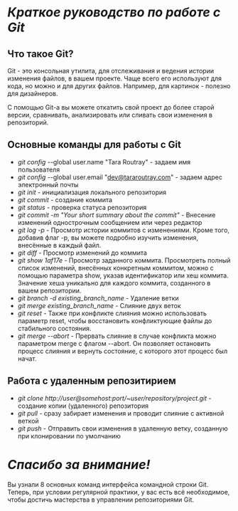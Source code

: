  # __*Краткое руководство по работе с Git*__
 ## Что такое Git?
 Git - это консольная утилита, для отслеживания и ведения истории изменения файлов, в вашем проекте. Чаще всего его используют для кода, но можно и для других файлов. Например, для картинок - полезно для дизайнеров.

С помощью Git-a вы можете откатить свой проект до более старой версии, сравнивать, анализировать или сливать свои изменения в репозиторий.
 ## Основные команды для работы с Git
 * _git config_ --global user.name "Tara Routray" - задаем имя пользователя
 * _git config_ --global user.email "dev@tararoutray.com" - задаем адрес электронный почты 
 * _git init_ - инициализация локального репозитория
 * _git commit_ - создание коммита  
 * _git status_ - проверка статуса репозитория
 * _git commit -m "Your short summary about the commit"_ - Внесение изменений однострочным сообщением или через редактор
 * _git log -p_ - Просмотр истории коммитов с изменениями. Кроме того, добавив флаг -p, вы можете подробно изучить изменения, внесённые в каждый файл.
 * _git diff_ - Просмотр изменений до коммита
 * _git show 1af17e_ - Просмотр заданного коммита. Просмотреть полный список изменений, внесённых конкретным коммитом, можно с помощью параметра show, указав идентификатор или хеш коммита. Значение хеша уникально для каждого коммита, созданного в вашем репозитории.
 * _git branch -d existing_branch_name_ - Удаление ветки
 * _git merge existing_branch_name_ - Слияние двух веток
 * _git reset_ - Также при конфликте слияния можно использовать параметр reset, чтобы восстановить конфликтующие файлы до стабильного состояния.
 * _git merge --abort_ - Прервать слияние в случае конфликта можно параметром merge с флагом --abort. Он позволяет остановить процесс слияния и вернуть состояние, с которого этот процесс был начат.

 ## Работа с удаленным репозитирием
 * _git clone http://user@somehost:port/~user/repository/project.git_ - создание копии (удаленного) репозитория
 * _git pull_ - сразу забирает изменения и проводит слияние с активной веткой
 * _git push_ - Отправить свои изменения в удаленную ветку, созданную при клонировании по умолчанию
 
 # __*Спасибо за внимание!*__
 Вы узнали 8 основных команд интерфейса командной строки Git. Теперь, при условии регулярной практики, у вас есть всё необходимое, чтобы достичь мастерства в управлении репозиториями Git.